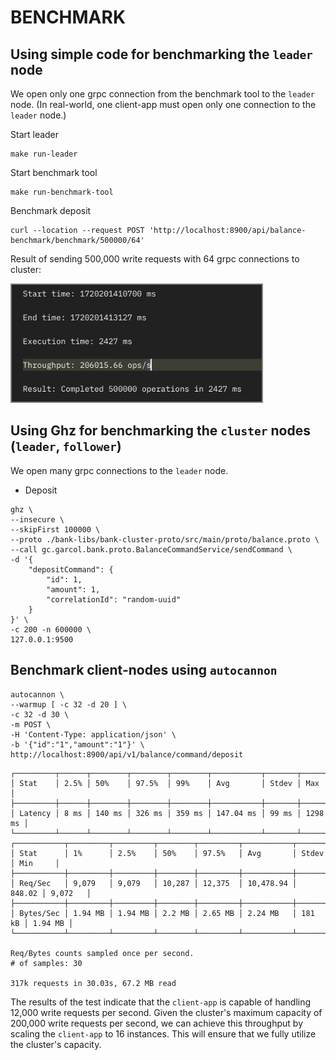# BENCHMARK

## Using simple code for benchmarking the `leader` node
We open only one grpc connection from the benchmark tool to the `leader` node.
(In real-world, one client-app must open only one connection to the `leader` node.)

Start leader
```shell
make run-leader
```

Start benchmark tool
```shell
make run-benchmark-tool
```

Benchmark deposit
```shell
curl --location --request POST 'http://localhost:8900/api/balance-benchmark/benchmark/500000/64'
```

Result of sending 500,000 write requests with 64 grpc connections to cluster:

<img style="width: 400px; max-width: 100vw; border: 2px solid grey;" src="./docs/benchmark/simple-benchmark.png" alt="simple benchmark">

## Using Ghz for benchmarking the `cluster` nodes (`leader`, `follower`)
We open many grpc connections to the `leader` node. 

- Deposit
```shell
ghz \
--insecure \
--skipFirst 100000 \
--proto ./bank-libs/bank-cluster-proto/src/main/proto/balance.proto \
--call gc.garcol.bank.proto.BalanceCommandService/sendCommand \
-d '{
    "depositCommand": {
        "id": 1,
        "amount": 1,
        "correlationId": "random-uuid"
    }
}' \
-c 200 -n 600000 \
127.0.0.1:9500
```

## Benchmark client-nodes using `autocannon`
```shell
autocannon \
--warmup [ -c 32 -d 20 ] \
-c 32 -d 30 \
-m POST \
-H 'Content-Type: application/json' \
-b '{"id":"1","amount":"1"}' \
http://localhost:8900/api/v1/balance/command/deposit
```

```shell
┌─────────┬──────┬────────┬────────┬────────┬───────────┬───────┬─────────┐
│ Stat    │ 2.5% │ 50%    │ 97.5%  │ 99%    │ Avg       │ Stdev │ Max     │
├─────────┼──────┼────────┼────────┼────────┼───────────┼───────┼─────────┤
│ Latency │ 8 ms │ 140 ms │ 326 ms │ 359 ms │ 147.04 ms │ 99 ms │ 1298 ms │
└─────────┴──────┴────────┴────────┴────────┴───────────┴───────┴─────────┘
┌───────────┬─────────┬─────────┬────────┬─────────┬───────────┬────────┬─────────┐
│ Stat      │ 1%      │ 2.5%    │ 50%    │ 97.5%   │ Avg       │ Stdev  │ Min     │
├───────────┼─────────┼─────────┼────────┼─────────┼───────────┼────────┼─────────┤
│ Req/Sec   │ 9,079   │ 9,079   │ 10,287 │ 12,375  │ 10,478.94 │ 848.02 │ 9,072   │
├───────────┼─────────┼─────────┼────────┼─────────┼───────────┼────────┼─────────┤
│ Bytes/Sec │ 1.94 MB │ 1.94 MB │ 2.2 MB │ 2.65 MB │ 2.24 MB   │ 181 kB │ 1.94 MB │
└───────────┴─────────┴─────────┴────────┴─────────┴───────────┴────────┴─────────┘

Req/Bytes counts sampled once per second.
# of samples: 30

317k requests in 30.03s, 67.2 MB read
```

The results of the test indicate that the `client-app` is capable of handling 12,000 write requests per second.
Given the cluster's maximum capacity of 200,000 write requests per second,
we can achieve this throughput by scaling the `client-app` to 16 instances.
This will ensure that we fully utilize the cluster's capacity.
